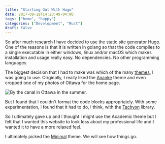 ```yaml
---
title: "Starting Out With Hugo"
date: 2017-08-18T14:20:49-04:00
tags: ["home", "happy"]
categories: ["Development", "Rust"]
draft: false
---
```


So after much research I have decided to use the static site generator [Hugo](https://gohugo.io). One of the reasons is that it is written in golang so that the code compiles to a single executable in either windows, linux and/or macOS which makes installation and usage really easy. No dependencies. No other programming languages.

The biggest decision that I had to make was which of the many [themes](https://themes.gohugo.io/), I was going to use. Originally, I really liked the [Ananke](https://themes.gohugo.io/gohugo-theme-ananke/) theme and even cropped one of my photos of Ottawa for the home page.

![By the canal in Ottawa in the summer.](/images/starting-out-with-hugo/ottawa.jpg)

But I found that I couldn't format the code blocks appropriately. With some experimentation, I found that it had to do, I think, with the [Tachyon](http://tachyons.io/docs/themes/skins/) library.

So I ultimately gave up and I thought I might use the Academic theme but I felt that I wanted this website to look less about my professional life and I wanted it to have a more relaxed feel.

I ultimately picked the [Minimal](https://themes.gohugo.io/minimal/) theme. We will see how things go.